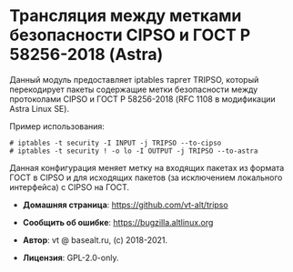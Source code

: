 # Трансляция между метками безопасности CIPSO и ГОСТ Р 58256-2018 (Astra)

Данный модуль предоставляет iptables таргет TRIPSO, который перекодирует пакеты
содержащие метки безопасности между протоколами CIPSO и ГОСТ Р 58256-2018
(RFC 1108 в модификации Astra Linux SE).

Пример использования:

    # iptables -t security -I INPUT -j TRIPSO --to-cipso
    # iptables -t security ! -o lo -I OUTPUT -j TRIPSO --to-astra

Данная конфигурация меняет метку на входящих пакетах из формата ГОСТ в CIPSO и
для исходящих пакетов (за исключением локального интерфейса) с CIPSO на ГОСТ.

* **Домашняя страница**: <https://github.com/vt-alt/tripso>

* **Сообщить об ошибке**: <https://bugzilla.altlinux.org>

* **Автор**: vt @ basealt.ru, (c) 2018-2021.

* **Лицензия**: GPL-2.0-only.

